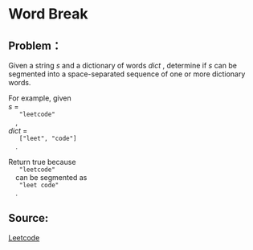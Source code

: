 # Word Break

## Problem：

<div class="question-content">
 <p>
 </p>
 <p>
  Given a string
  <i>
   s
  </i>
  and a dictionary of words
  <i>
   dict
  </i>
  , determine if
  <i>
   s
  </i>
  can be segmented into a space-separated sequence of one or more dictionary words.
 </p>
 <p>
  For example, given
  <br/>
  <i>
   s
  </i>
  =
  <code>
   "leetcode"
  </code>
  ,
  <br/>
  <i>
   dict
  </i>
  =
  <code>
   ["leet", "code"]
  </code>
  .
 </p>
 <p>
  Return true because
  <code>
   "leetcode"
  </code>
  can be segmented as
  <code>
   "leet code"
  </code>
  .
 </p>
</div>


## Source:
[Leetcode](https://leetcode.com/problems/word-break/)
